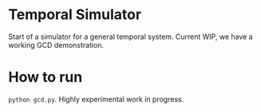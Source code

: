 # Temporal Simulator

Start of a simulator for a general temporal system. Current WIP, we have a working GCD demonstration.

# How to run

`python gcd.py`. Highly experimental work in progress.
